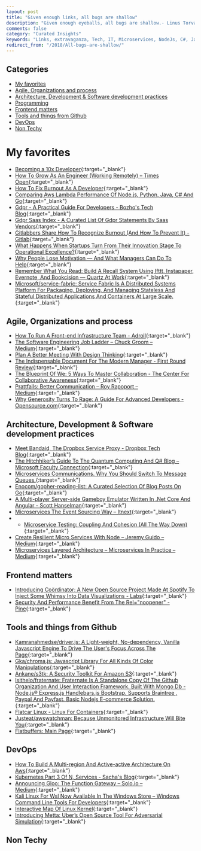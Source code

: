 ```yaml
---
layout: post
title: "Given enough links, all bugs are shallow"
description: "Given enough eyeballs, all bugs are shallow.- Linus Torvalds - Linus’s Law"
comments: false
category: "Curated Insights"
keywords: "Links, extravaganza, Tech, IT, Microservices, NodeJs, C#, Javascript, Solution architecture"
redirect_from: "/2018/All-bugs-are-shallow/"
---
```


## Categories ##
* [My favorites](#favorites)
* [Agile, Organizations and process](#agile)
* [Architecture, Development & Software development practices](#development)
* [Programming](#net)
* [Frontend matters](#web)
* [Tools and things from Github](#tools)
* [DevOps](#devops)
* [Non Techy](#notechhere)

# My favorites<a name="favorites"></a> #
* [Becoming a 10x Developer](https://kateheddleston.com/blog/becoming-a-10x-developer){:target="_blank"}
* [How To Grow As An Engineer (Working Remotely) – Times Open](https://open.nytimes.com/how-to-grow-as-an-engineer-working-remotely-3baff8211f3e){:target="_blank"}
* [How To Fix Burnout As A Developer](https://dev.to/lewismenelaws/how-to-fix-burnout-as-a-developer--4opl){:target="_blank"}
* [Comparing Aws Lambda Performance Of Node.js, Python, Java, C# And Go](https://read.acloud.guru/comparing-aws-lambda-performance-of-node-js-python-java-c-and-go-29c1163c2581){:target="_blank"} 
* [Gdpr - A Practical Guide For Developers - Bozho's Tech Blog](https://techblog.bozho.net/gdpr-practical-guide-developers/){:target="_blank"}
* [Gdpr Saas Index - A Curated List Of Gdpr Statements By Saas Vendors](https://www.gdprsaasindex.com/){:target="_blank"}
* [Gitlabbers Share How To Recognize Burnout (And How To Prevent It) - Gitlab](https://about.gitlab.com/2018/03/08/preventing-burnout/){:target="_blank"}
* [What Happens When Startups Turn From Their Innovation Stage To Operational Excellence?](https://bothsidesofthetable.com/what-happens-when-startups-turn-from-their-innovation-stage-to-operational-excellence-91bee1540e66){:target="_blank"}
* [Why People Lose Motivation — And What Managers Can Do To Help](https://hbr.org/2018/03/why-people-lose-motivation-and-what-managers-can-do-to-help?__s=wakwmyepmhismx8ehtnp){:target="_blank"}
* [Remember What You Read: Build A Recall System Using Ifttt, Instapaper, Evernote, And Bookcision — Quartz At Work](https://work.qz.com/1217245/how-to-make-better-use-of-everything-you-read/){:target="_blank"}
* [Microsoft/service-fabric: Service Fabric Is A Distributed Systems Platform For Packaging, Deploying, And Managing Stateless And Stateful Distributed Applications And Containers At Large Scale.](https://github.com/Microsoft/service-fabric/){:target="_blank"}

## Agile, Organizations and process<a name="agile"></a> ##
* [How To Run A Front-end Infrastructure Team - Adroll](http://tech.adroll.com/blog/frontend/2017/08/29/how-to-run-a-front-end-infrastructure-team.html){:target="_blank"}
* [The Software Engineering Job Ladder – Chuck Groom – Medium](https://medium.com/@cgroom/the-software-engineering-job-ladder-4bf70b4c24f3){:target="_blank"}
* [Plan A Better Meeting With Design Thinking](https://hbr.org/2018/02/plan-a-better-meeting-with-design-thinking){:target="_blank"}
* [The Indispensable Document For The Modern Manager - First Round Review](http://firstround.com/review/the-indispensable-document-for-the-modern-manager/){:target="_blank"}
* [The Blueprint Of We: 5 Ways To Master Collaboration - The Center For Collaborative Awareness](https://www.collaborativeawareness.com/single-post/2016/02/29/The-Blueprint-of-We-5-Ways-to-Master-Collaboration?__s=wakwmyepmhismx8ehtnp){:target="_blank"}
* [Prattfalls: Better Communication – Roy Rapoport – Medium](https://medium.com/@royrapoport/prattfalls-better-communication-54d173d22a90){:target="_blank"}
* [Why Generosity Turns To Rage: A Guide For Advanced Developers - Opensource.com](https://opensource.com/article/18/3/avoid-humiliating-newcomers){:target="_blank"}

## Architecture, Development & Software development practices <a name="development"></a> ##
* [Meet Bandaid, The Dropbox Service Proxy - Dropbox Tech Blog](https://blogs.dropbox.com/tech/2018/03/meet-bandaid-the-dropbox-service-proxy/){:target="_blank"}
* [The Hitchhiker’s Guide To The Quantum Computing And Q# Blog – Microsoft Faculty Connection](https://blogs.msdn.microsoft.com/uk_faculty_connection/2018/02/26/the-hitchhikers-guide-to-the-quantum-computing-and-q-blog/){:target="_blank"}
* [Microservices Communications. Why You Should Switch To Message Queues.](https://dev.to/matteojoliveau/microservices-communications-why-you-should-switch-to-message-queues--48ia){:target="_blank"}
* [Enocom/gopher-reading-list: A Curated Selection Of Blog Posts On Go](https://github.com/enocom/gopher-reading-list){:target="_blank"}
* [A Multi-player Server-side Gameboy Emulator Written In .Net Core And Angular - Scott Hanselman](https://www.hanselman.com/blog/AMultiplayerServersideGameBoyEmulatorWrittenInNETCoreAndAngular.aspx){:target="_blank"}
* [Microservices The Event Sourcing Way – Itnext](https://itnext.io/microservices-the-event-sourcing-way-124a8a772680){:target="_blank"}
* * [Microservice Testing: Coupling And Cohesion (All The Way Down)](https://medium.com/@danielbryantuk/microservice-testing-coupling-and-cohesion-all-the-way-down-b84dacf8cff0?goal=0_7b3139f09c-1a5b28431c-475006605){:target="_blank"}
* [Create Resilient Micro Services With Node – Jeremy Guido – Medium](https://medium.com/@dje_guido/create-resilient-micro-services-with-node-7a304286a901?goal=0_7b3139f09c-0d80905a8c-475006605){:target="_blank"}
* [Microservices Layered Architecture – Microservices In Practice – Medium](https://medium.com/microservices-in-practice/microservices-layered-architecture-88a7fc38d3f1?goal=0_7b3139f09c-0d80905a8c-475006605){:target="_blank"}

## Frontend matters <a name="web"></a> ##
* [Introducing Coördinator: A New Open Source Project Made At Spotify To Inject Some Whimsy Into Data Visualizations - Labs](https://labs.spotify.com/2018/03/02/introducing-coordinator-a-new-open-source-project-made-at-spotify-to-inject-some-whimsy-into-data-visualizations/){:target="_blank"}
* [Security And Performance Benefit From The Rel="noopener" - Pine](https://pineco.de/security-and-performance-benefit-from-the-rel-noopener/){:target="_blank"}

## Tools and things from Github <a name="tools"></a> ##
* [Kamranahmedse/driver.js: A Light-weight, No-dependency, Vanilla Javascript Engine To Drive The User's Focus Across The Page](https://github.com/kamranahmedse/driver.js){:target="_blank"}
* [Gka/chroma.js: Javascript Library For All Kinds Of Color Manipulations](https://github.com/gka/chroma.js){:target="_blank"}
* [Ankane/s3tk: A Security Toolkit For Amazon S3](https://github.com/ankane/s3tk?__s=gxk6t76rsjnpsfziqg2g){:target="_blank"}
* [Isithelo/fraternate: Fraternate Is A Standalone Copy Of The Github Organization And User Interaction Framework. Built With Mongo Db - Node.js®  Express.js  Handlebars.js  Bootstrap. Supports Braintree , Paypal And Payfast. Basic Nodejs E-commerce Solution.](https://github.com/Isithelo/Fraternate){:target="_blank"}
* [Flatcar Linux - Linux For Containers](https://www.flatcar-linux.org/){:target="_blank"}
* [Justeat/awswatchman: Because Unmonitored Infrastructure Will Bite You](https://github.com/justeat/AwsWatchman){:target="_blank"}
* [Flatbuffers: Main Page](https://google.github.io/flatbuffers/){:target="_blank"}

## DevOps<a name="devops"></a> ##
* [How To Build A Multi-region And Active-active Architecture On Aws](https://read.acloud.guru/why-and-how-do-we-build-a-multi-region-active-active-architecture-6d81acb7d208){:target="_blank"}
* [Kubernetes Part 3 Of N, Services - Sacha's Blog](https://sachabarbs.wordpress.com/2018/03/05/kubernetes-part-3-of-n-services/){:target="_blank"}
* [Announcing Gloo: The Function Gateway – Solo.io – Medium](https://medium.com/solo-io/announcing-gloo-the-function-gateway-3f0860ef6600){:target="_blank"}
* [Kali Linux For Wsl Now Available In The Windows Store – Windows Command Line Tools For Developers](https://blogs.msdn.microsoft.com/commandline/2018/03/05/kali-linux-for-wsl/){:target="_blank"}
* [Interactive Map Of Linux Kernel](http://www.makelinux.net/kernel_map/){:target="_blank"}
* [Introducing Metta: Uber’s Open Source Tool For Adversarial Simulation](https://medium.com/uber-security-privacy/uber-security-metta-open-source-a8a49613b4a){:target="_blank"}

## Non Techy<a name="notechere"></a> ##
